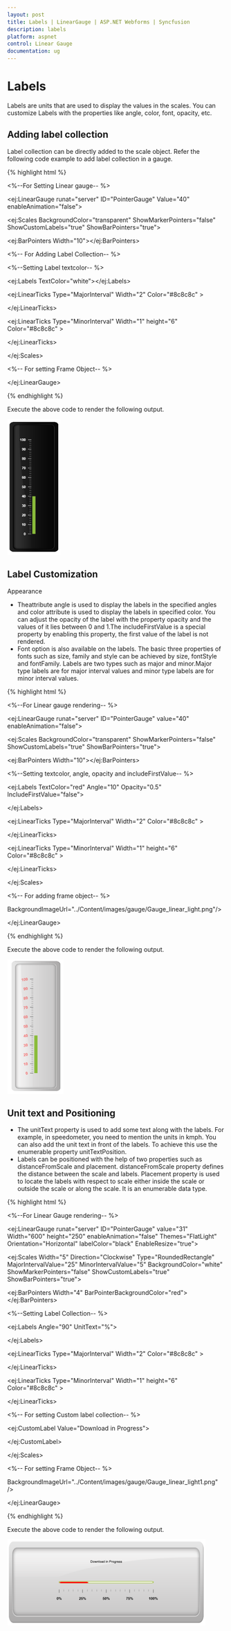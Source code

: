 ```yaml
---
layout: post
title: Labels | LinearGauge | ASP.NET Webforms | Syncfusion
description: labels
platform: aspnet
control: Linear Gauge
documentation: ug
---
```


# Labels

Labels are units that are used to display the values in the scales. You can customize Labels with the properties like angle, color, font, opacity, etc.

## Adding label collection 

Label collection can be directly added to the scale object. Refer the following code example to add label collection in a gauge.

{% highlight html %}

<%--For Setting Linear gauge-- %>

<ej:LinearGauge runat="server" ID="PointerGauge" Value="40" enableAnimation="false">

<Scales>

<ej:Scales BackgroundColor="transparent" ShowMarkerPointers="false" ShowCustomLabels="true" ShowBarPointers="true">

<Border Color="transparent" Width="0" />

<BarPointerCollection>

<ej:BarPointers Width="10"></ej:BarPointers>

</BarPointerCollection>

<%-- For Adding Label Collection-- %>

<%--Setting Label textcolor-- %>

<LabelCollection>

<ej:Labels TextColor="white"></ej:Labels>

</LabelCollection>

<TickCollection >

<ej:LinearTicks Type="MajorInterval" Width="2" Color="#8c8c8c" >

<DistanceFromScale X="7" Y="0" />

</ej:LinearTicks>

<ej:LinearTicks Type="MinorInterval" Width="1" height="6" Color="#8c8c8c" >

<DistanceFromScale X="7" Y="0" />

</ej:LinearTicks>

</TickCollection>

</ej:Scales>

</Scales>

<%-- For setting Frame Object-- %>

<Frame InnerWidth="8" OuterWidth="10" backgroundImageUrl="../Content/images/gauge/Gauge_linear_dark1.png" />



</ej:LinearGauge>

{% endhighlight %}





Execute the above code to render the following output.

![](Labels_images/Labels_img1.png)



## Label Customization

Appearance

* Theattribute angle is used to display the labels in the specified angles and color attribute is used to display the labels in specified color. You can adjust the opacity of the label with the property opacity and the values of it lies between 0 and 1.The includeFirstValue is a special property by enabling this property, the first value of the label is not rendered.
* Font option is also available on the labels. The basic three properties of fonts such as size, family and style can be achieved by size, fontStyle and fontFamily. Labels are two types such as major and minor.Major type labels are for major interval values and minor type labels are for minor interval values.

{% highlight html %}

<%--For Linear gauge rendering-- %>

<ej:LinearGauge runat="server" ID="PointerGauge" value="40" enableAnimation="false">

<Scales>

<ej:Scales BackgroundColor="transparent" ShowMarkerPointers="false" ShowCustomLabels="true" ShowBarPointers="true">

<Border Color="transparent" Width="0" />

<BarPointerCollection>

<ej:BarPointers Width="10"></ej:BarPointers>

</BarPointerCollection>

<%--Setting textcolor, angle, opacity and includeFirstValue-- %>

<LabelCollection>

<ej:Labels TextColor="red" Angle="10" Opacity="0.5" IncludeFirstValue="false">

<Font Size="12px" FontFamily="Arial" fontStyle="bold"></Font>

</ej:Labels>

</LabelCollection>

<TickCollection >

<ej:LinearTicks Type="MajorInterval" Width="2" Color="#8c8c8c" >

<DistanceFromScale X="7" Y="0" />

</ej:LinearTicks>

<ej:LinearTicks Type="MinorInterval" Width="1" height="6" Color="#8c8c8c" >

<DistanceFromScale X="7" Y="0" />

</ej:LinearTicks>

</TickCollection>

</ej:Scales>

</Scales>

<%-- For adding frame object-- %>



<Frame InnerWidth="8" OuterWidth="10"

BackgroundImageUrl="../Content/images/gauge/Gauge_linear_light.png"/>

</ej:LinearGauge>

{% endhighlight %}





Execute the above code to render the following output.


![](Labels_images/Labels_img2.png)



## Unit text and Positioning

* The unitText property is used to add some text along with the labels. For example, in speedometer, you need to mention the units in kmph. You can also add the unit text in front of the labels. To achieve this use the enumerable property unitTextPosition. 
* Labels can be positioned with the help of two properties such as distanceFromScale and placement. distanceFromScale property defines the distance between the scale and labels. Placement property is used to locate the labels with respect to scale either inside the scale or outside the scale or along the scale. It is an enumerable data type.

{% highlight html %}

<%--For Linear Gauge rendering-- %>

<ej:LinearGauge runat="server" ID="PointerGauge" value="31" Width="600" height="250" enableAnimation="false" Themes="FlatLight" Orientation="Horizontal" labelColor="black" EnableResize="true">

<Scales>

<ej:Scales Width="5" Direction="Clockwise" Type="RoundedRectangle" MajorIntervalValue="25" MinorIntervalValue="5" BackgroundColor="white" ShowMarkerPointers="false" ShowCustomLabels="true" ShowBarPointers="true">

<Border Color="#AEC75F" Width="2" />

<BarPointerCollection>

<ej:BarPointers Width="4" BarPointerBackgroundColor="red"></ej:BarPointers>

</BarPointerCollection>

<%--Setting Label Collection-- %>

<LabelCollection>

<ej:Labels  Angle="90" UnitText="%">

<DistanceFromScale X="0" Y="60" />

</ej:Labels>

</LabelCollection>

<TickCollection >

<ej:LinearTicks Type="MajorInterval" Width="2" Color="#8c8c8c" >

<DistanceFromScale X="20" Y="0" />

</ej:LinearTicks>

<ej:LinearTicks Type="MinorInterval" Width="1" height="6" Color="#8c8c8c" >

<DistanceFromScale X="20" Y="0" />

</ej:LinearTicks>

</TickCollection>

<%-- For setting Custom label collection-- %>

<CustomLabelCollection>

<ej:CustomLabel Value="Download in Progress">

<Position X="49" Y="25" />

</ej:CustomLabel>

</CustomLabelCollection>

</ej:Scales>

</Scales>

<%-- For setting Frame Object-- %>

<Frame InnerWidth="8" OuterWidth="10"

BackgroundImageUrl="../Content/images/gauge/Gauge_linear_light1.png" />

</ej:LinearGauge>

{% endhighlight %}





Execute the above code to render the following output.


![](Labels_images/Labels_img3.png)



